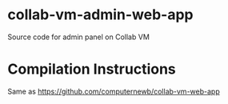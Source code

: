 # collab-vm-admin-web-app
Source code for admin panel on Collab VM

# Compilation Instructions
Same as https://github.com/computernewb/collab-vm-web-app
